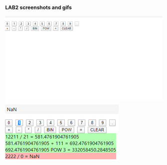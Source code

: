 <h3> LAB2 screenshots and gifs </h3>

![](/lab3/pictures&gifs/lab3.gif)
![Screenshot](/lab3/pictures&gifs/picture.png)

